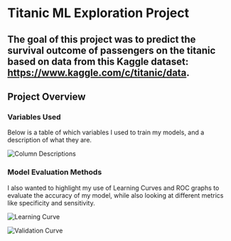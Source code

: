# Titanic ML Exploration Project

The goal of this project was to predict the survival outcome of passengers on the titanic based on data from this Kaggle dataset: https://www.kaggle.com/c/titanic/data.
---
## Project Overview

### Variables Used

Below is a table of which variables I used to train my models, and a description of what they are.

![Column Descriptions](https://github.com/lwilsen/IEX_Training/blob/main/Titanic/Images/Screenshot%202024-04-23%20at%208.46.46%E2%80%AFAM.png)

### Model Evaluation Methods

I also wanted to highlight my use of Learning Curves and ROC graphs to evaluate the accuracy of my model, while also looking at different metrics like specificity and sensitivity.

![Learning Curve](https://github.com/lwilsen/IEX_Training/blob/main/Titanic/Images/Screenshot%202024-04-23%20at%208.48.06%E2%80%AFAM.png)

![Validation Curve](https://github.com/lwilsen/IEX_Training/blob/main/Titanic/Images/Screenshot%202024-04-23%20at%208.48.19%E2%80%AFAM.png)
